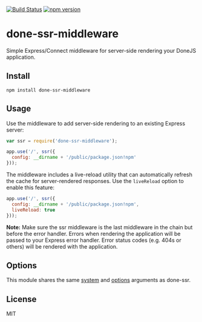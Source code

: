 [![Build Status](https://travis-ci.org/donejs/done-ssr-middleware.svg?branch=master)](https://travis-ci.org/donejs/done-ssr-middleware)
[![npm version](https://badge.fury.io/js/done-ssr-middleware.svg)](http://badge.fury.io/js/done-ssr-middleware)


# done-ssr-middleware

Simple Express/Connect middleware for server-side rendering your DoneJS application.

## Install

```
npm install done-ssr-middleware
```

## Usage

Use the middleware to add server-side rendering to an existing Express server:

```js
var ssr = require('done-ssr-middleware');

app.use('/', ssr({
  config: __dirname + '/public/package.json!npm'
}));
```

The middleware includes a live-reload utility that can automatically refresh the cache for server-rendered responses. Use the `liveReload` option to enable this feature:

```js
app.use('/', ssr({
  config: __dirname + '/public/package.json!npm',
  liveReload: true
}));
```

__Note:__ Make sure the ssr middleware is the last middleware in the chain but before the error handler. Errors when rendering the application will be passed to your Express error handler. Error status codes (e.g. 404s or others) will be rendered with the application.

## Options

This module shares the same [system](https://github.com/donejs/done-ssr#system) and [options](https://github.com/donejs/done-ssr#options) arguments as done-ssr.

## License

MIT
